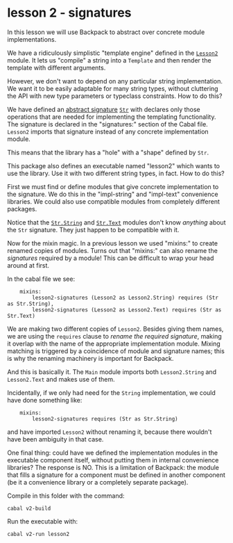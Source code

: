 # lesson 2 - signatures

In this lesson we will use Backpack to abstract over concrete module
implementations.

We have a ridiculously simplistic "template engine" defined in the
[`Lesson2`](./lib/Lesson2.hs) module. It lets us "compile" a string into a
`Template` and then render the template with different arguments.

However, we don't want to depend on any particular string implementation. We
want it to be easily adaptable for many string types, without cluttering the
API with new type parameters or typeclass constraints. How to do this?

We have defined an [abstract
signature](https://wiki.haskell.org/Module_signature) [`Str`](./lib/Str.hsig)
with declares only those operations that are needed for implementing the
templating functionality. The signature is declared in the "signatures:"
section of the Cabal file. `Lesson2` imports that signature instead of any
concrete implementation module. 

This means that the library has a "hole" with a "shape" defined by `Str`. 

This package also defines an executable named "lesson2" which wants to use the
library. Use it with two different string types, in fact. How to do this?

First we must find or define modules that give concrete implementation to the
signature. We do this in the "impl-string" and "impl-text" convenience
libraries. We could also use compatible modules from completely different
packages.

Notice that the [`Str.String`](./impl/Str/String.hs) and
[`Str.Text`](./impl/Str/Text.hs) modules don't know *anything* about the `Str`
signature. They just happen to be compatible with it.

Now for the mixin magic. In a previous lesson we used "mixins:" to create
renamed copies of modules. Turns out that "mixins:" can also rename the
*signatures* required by a module! This can be difficult to wrap your head
around at first.

In the cabal file we see:

```
    mixins:
        lesson2-signatures (Lesson2 as Lesson2.String) requires (Str as Str.String), 
        lesson2-signatures (Lesson2 as Lesson2.Text) requires (Str as Str.Text) 
```

We are making two different copies of `Lesson2`. Besides giving them names, we
are using the `requires` clause to *rename the required signature*, making it
overlap with the name of the appropriate implementation module. Mixing matching
is triggered by a coincidence of module and signature names; this is why the
renaming machinery is important for Backpack.

And this is basically it. The `Main` module imports both `Lesson2.String` and
`Lesson2.Text` and makes use of them.

Incidentally, if we only had need for the
`String` implementation, we could have done something like:

```
    mixins:
        lesson2-signatures requires (Str as Str.String) 
```

and have imported `Lesson2` without renaming it, because there wouldn't have
been ambiguity in that case.

One final thing: could have we defined the implementation modules in the
executable component itself, without putting them in internal convenience
libraries? The response is NO. This is a limitation of Backpack: the module
that fills a signature for a component must be defined in another component (be
it a convenience library or a completely separate package). 

Compile in this folder with the command:

```
cabal v2-build
```
Run the executable with:

```
cabal v2-run lesson2
```
